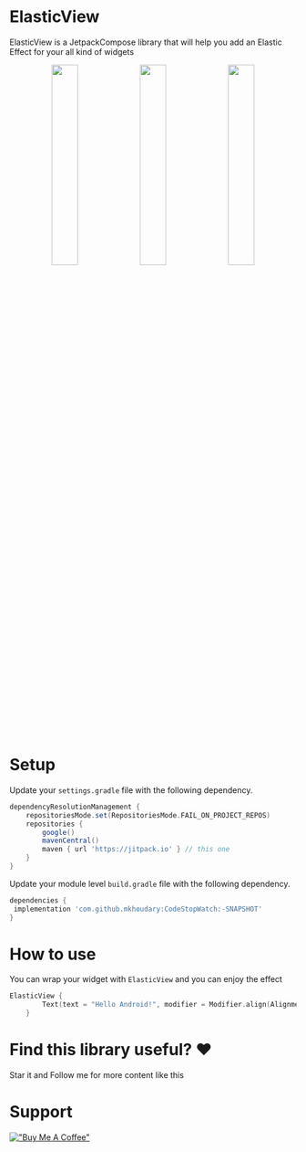 # ElasticView
ElasticView is a JetpackCompose library that will help you add an Elastic Effect for your all kind of widgets

<p align="center">
<img src="https://user-images.githubusercontent.com/30949634/202576138-c5f09b7b-bbae-4e7e-8f75-d04657372c01.gif" width="30%" height="30%"/>
<img src="https://user-images.githubusercontent.com/30949634/202575938-5857099e-42bd-4c30-bc8d-54ab6948d174.gif" width="30%" height="30%"/>
<img src="https://user-images.githubusercontent.com/30949634/202575945-d5f8863a-501b-4ed0-9910-f8fb987b968b.gif" width="30%" height="30%"/>
</p>


# Setup

Update your `settings.gradle` file with the following dependency.

```groovy
dependencyResolutionManagement {
    repositoriesMode.set(RepositoriesMode.FAIL_ON_PROJECT_REPOS)
    repositories {
        google()
        mavenCentral()
        maven { url 'https://jitpack.io' } // this one
    }
}
```

Update your module level `build.gradle` file with the following dependency.

```groovy
dependencies {
 implementation 'com.github.mkhoudary:CodeStopWatch:-SNAPSHOT'
}
```

# How to use

You can wrap your widget with `ElasticView` and you can enjoy the effect

```kotlin
ElasticView {
        Text(text = "Hello Android!", modifier = Modifier.align(Alignment.Center))
    }
```


# Find this library useful? ❤️

Star it and Follow me for more content like this 

# Support 
[!["Buy Me A Coffee"](https://www.buymeacoffee.com/assets/img/custom_images/orange_img.png)](https://ko-fi.com/qamarasafadi)
